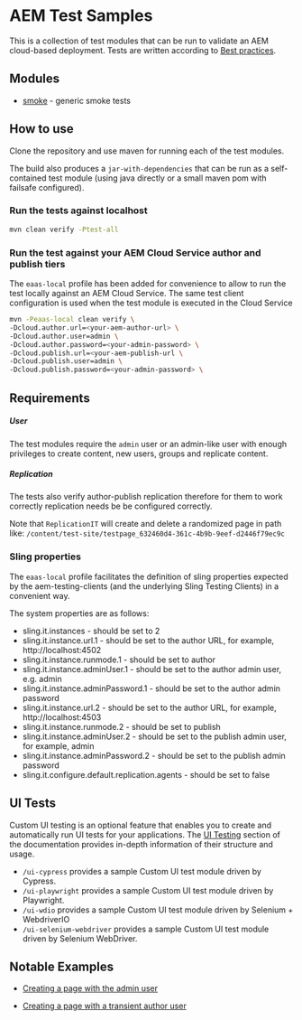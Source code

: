 # AEM Test Samples
This is a collection of test modules that can be run to validate an AEM cloud-based deployment.
Tests are written according to [Best practices](https://github.com/adobe/aem-testing-clients/wiki/Best-practices).

## Modules
* [smoke](./smoke) - generic smoke tests


## How to use
Clone the repository and use maven for running each of the test modules.

The build also produces a `jar-with-dependencies` that can be run as a self-contained test module
(using java directly or a small maven pom with failsafe configured).

### Run the tests against localhost
```bash
mvn clean verify -Ptest-all
```

### Run the test against your AEM Cloud Service author and publish tiers
The `eaas-local` profile has been added for convenience to allow to run the test locally against an AEM Cloud Service. 
The same test client configuration is used when the test module is executed in the Cloud Service

```bash
mvn -Peaas-local clean verify \
-Dcloud.author.url=<your-aem-author-url> \
-Dcloud.author.user=admin \
-Dcloud.author.password=<your-admin-password> \
-Dcloud.publish.url=<your-aem-publish-url \
-Dcloud.publish.user=admin \
-Dcloud.publish.password=<your-admin-password> \
```
## Requirements

##### User 

The test modules require the `admin` user or an admin-like user with enough privileges to create content, new users, 
groups and replicate content.

##### Replication

The tests also verify author-publish replication therefore for them to work correctly replication needs be be 
configured correctly.

Note that `ReplicationIT` will create and delete a randomized page in path like: `/content/test-site/testpage_632460d4-361c-4b9b-9eef-d2446f79ec9c` 


### Sling properties 

The `eaas-local` profile facilitates the definition of sling properties expected by the aem-testing-clients 
(and the underlying Sling Testing Clients) in a convenient way. 

The system properties are as follows:

* sling.it.instances - should be set to 2
* sling.it.instance.url.1 - should be set to the author URL, for example, http://localhost:4502
* sling.it.instance.runmode.1 - should be set to author
* sling.it.instance.adminUser.1 - should be set to the author admin user, e.g. admin
* sling.it.instance.adminPassword.1 - should be set to the author admin password
* sling.it.instance.url.2 - should be set to the author URL, for example, http://localhost:4503
* sling.it.instance.runmode.2 - should be set to publish
* sling.it.instance.adminUser.2 - should be set to the publish admin user, for example, admin
* sling.it.instance.adminPassword.2 - should be set to the publish admin password
* sling.it.configure.default.replication.agents - should be set to false

## UI Tests

Custom UI testing is an optional feature that enables you to create and automatically run UI tests for your applications.
The [UI Testing](https://experienceleague.adobe.com/docs/experience-manager-cloud-service/content/implementing/using-cloud-manager/test-results/ui-testing.html) section of the documentation provides in-depth information of their structure and usage.

- `/ui-cypress` provides a sample Custom UI test module driven by Cypress.
- `/ui-playwright` provides a sample Custom UI test module driven by Playwright.
- `/ui-wdio` provides a sample Custom UI test module driven by Selenium + WebdriverIO
- `/ui-selenium-webdriver` provides a sample Custom UI test module driven by Selenium WebDriver. 



## Notable Examples

* [Creating a page with the admin user](./smoke/src/main/java/com/adobe/cq/cloud/testing/it/smoke/CreatePageAdminIT.java)

* [Creating a page with a transient author user](./smoke/src/main/java/com/adobe/cq/cloud/testing/it/smoke/CreatePageAsAuthorUserIT.java)
